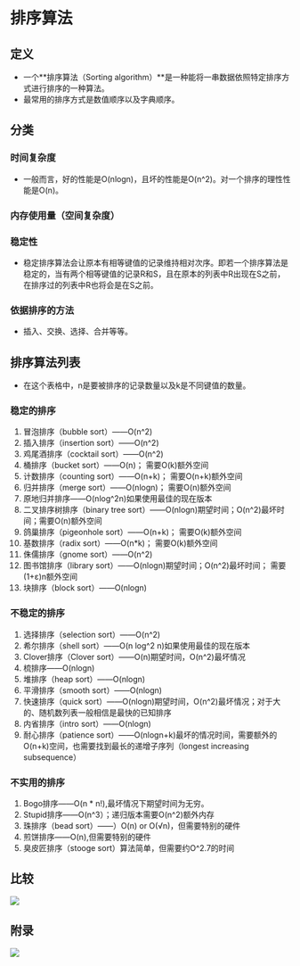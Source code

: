 # 排序算法
## 定义
* 一个**排序算法（Sorting algorithm）**是一种能将一串数据依照特定排序方式进行排序的一种算法。
* 最常用的排序方式是数值顺序以及字典顺序。
## 分类
### 时间复杂度
* 一般而言，好的性能是O(nlogn)，且坏的性能是O(n^2)。对一个排序的理性性能是O(n)。
### 内存使用量（空间复杂度）
### 稳定性
* 稳定排序算法会让原本有相等键值的记录维持相对次序。即若一个排序算法是稳定的，当有两个相等键值的记录R和S，且在原本的列表中R出现在S之前，在排序过的列表中R也将会是在S之前。
### 依据排序的方法
* 插入、交换、选择、合并等等。
## 排序算法列表
* 在这个表格中，n是要被排序的记录数量以及k是不同键值的数量。
### 稳定的排序
1. 冒泡排序（bubble sort）——O(n^2)
2. 插入排序（insertion sort）——O(n^2)
3. 鸡尾酒排序（cocktail sort）——O(n^2)
4. 桶排序（bucket sort）——O(n)； 需要O(k)额外空间
5. 计数排序（counting sort）——O(n+k)； 需要O(n+k)额外空间
6. 归并排序（merge sort）——O(nlogn)； 需要O(n)额外空间
7. 原地归并排序——O(nlog^2n)如果使用最佳的现在版本
8. 二叉排序树排序（binary tree sort）——O(nlogn)期望时间；O(n^2)最坏时间；需要O(n)额外空间
9. 鸽巢排序（pigeonhole sort）——O(n+k)； 需要O(k)额外空间
10. 基数排序（radix sort）——O(n*k)； 需要O(k)额外空间
11. 侏儒排序（gnome sort）——O(n^2)
12. 图书馆排序（library sort）——O(nlogn)期望时间；O(n^2)最坏时间； 需要(1+ε)n额外空间
13. 块排序（block sort）——O(nlogn)
### 不稳定的排序
1. 选择排序（selection sort）——O(n^2)
2. 希尔排序（shell sort）——O(n log^2 n)如果使用最佳的现在版本
3. Clover排序（Clover sort）——O(n)期望时间，O(n^2)最坏情况
4. 梳排序——O(nlogn)
5. 堆排序（heap sort）——O(nlogn)
6. 平滑排序（smooth sort）——O(nlogn)
7. 快速排序（quick sort）——O(nlogn)期望时间，O(n^2)最坏情况；对于大的、随机数列表一般相信是最快的已知排序
8. 内省排序（intro sort）——O(nlogn)
9. 耐心排序（patience sort）——O(nlogn+k)最坏的情况时间，需要额外的O(n+k)空间，也需要找到最长的递增子序列（longest increasing subsequence）
### 不实用的排序
1. Bogo排序——O(n * n!),最坏情况下期望时间为无穷。
2. Stupid排序——O(n^3）；递归版本需要O(n^2)额外内存
3. 珠排序（bead sort）——）O(n) or  O(√n)，但需要特别的硬件
4. 煎饼排序——O(n),但需要特别的硬件
5. 臭皮匠排序（stooge sort）算法简单，但需要约O^2.7的时间
## 比较
![](http://i.imgur.com/ERRMFuH.png)
## 附录
![](http://i.imgur.com/mcn3p97.png)
